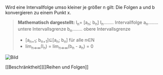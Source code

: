 Wird eine Intervallfolge umso kleiner je größer n gilt:
Die Folgen a und b konvergieren zu einem Punkt x.

>**Mathematisch dargestellt:**
> I<sub>n</sub>= [a<sub>n</sub>; b<sub>n</sub>]
>I<sub>n</sub>........ Intervallfolge
>a<sub>n</sub>........ untere Intervallsgrenze
>b<sub>n</sub>........ obere Intervallsgrenze
> + [a<sub>n+1</sub>; b<sub>n+1</sub>]⊆[a<sub>n</sub>; b<sub>n</sub>]  für alle n∈N
> + lim<sub>n=>∞</sub>(I<sub>n</sub>) = lim<sub>n=>∞</sub>(b<sub>n</sub> - a<sub>n</sub>) = 0

![Bild](https://www.lernhelfer.de/sites/default/files/lexicon/article_image/BWS-MAT2-0136-04.gif)

[[Beschränktheit]][[Reihen und Folgen]]